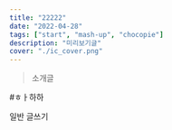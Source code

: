 ```yaml
---
title: "22222"
date: "2022-04-28"
tags: ["start", "mash-up", "chocopie"]
description: "미리보기글"
cover: "./ic_cover.png"
---
```


> 소개글

#ㅎㅏ하하

일반 글쓰기
